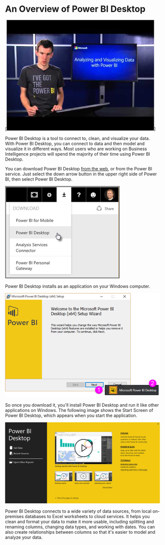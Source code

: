 <properties
   pageTitle="Overview of Power BI Desktop"
   description="Overview of Power BI Desktop"
   services="powerbi"
   documentationCenter=""
   authors="davidiseminger"
   manager="mblythe"
   editor=""
   tags=""
   featuredVideoId="mdy-eRev6HM"/>

<tags
   ms.service="powerbi"
   ms.devlang="NA"
   ms.topic="article"
   ms.tgt_pltfrm="NA"
   ms.workload="powerbi"
   ms.date="02/17/2016"
   ms.author="v-jescoo"/>

# An Overview of Power BI Desktop

[![Overview of Power BI Desktop](./media/powerbi-learning-course1-article1/videothumb.jpg)]

Power BI Desktop is a tool to connect to, clean, and visualize your data. With Power BI Desktop, you can connect to data and then model and visualize it in different ways. Most users who are working on Business Intelligence projects will spend the majority of their time using Power BI Desktop.

You can download Power BI Desktop [from the web](http://go.microsoft.com/fwlink/?LinkID=521662), or from the Power BI service. Just select the down arrow button in the upper right side of Power BI, then select Power BI Desktop.

![](media/powerbi-learning-1-1-overview-of-power-bi-desktop/1-1_1.png)

Power BI Desktop installs as an application on your Windows computer.

![](media/powerbi-learning-1-1-overview-of-power-bi-desktop/1-1_2.png)

So once you download it, you'll install Power BI Desktop and run it like other applications on Windows. The following image shows the Start Screen of Power BI Desktop, which appears when you start the application.

![](media/powerbi-learning-1-1-overview-of-power-bi-desktop/1-1_3.png)

Power BI Desktop connects to a wide variety of data sources, from local on-premises databases to Excel worksheets to cloud services. It helps you clean and format your data to make it more usable, including splitting and renaming columns, changing data types, and working with dates. You can also create relationships between columns so that it's easier to model and analyze your data.
